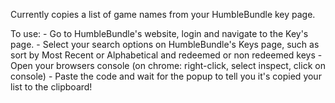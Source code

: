 Currently copies a list of game names from your HumbleBundle key page.

To use:
    - Go to HumbleBundle's website, login and navigate to the Key's page.
    - Select your search options on HumbleBundle's Keys page, such as sort by Most Recent or Alphabetical and redeemed or non redeemed
      keys 
    - Open your browsers console (on chrome: right-click, select inspect, click on console)
    - Paste the code and wait for the popup to tell you it's copied your list to the clipboard!
	